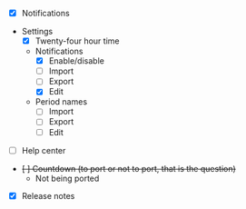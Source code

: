 - [x] Notifications
- Settings
  - [x] Twenty-four hour time
  - Notifications
    - [x] Enable/disable
    - [ ] Import
    - [ ] Export
    - [x] Edit
  - Period names
    - [ ] Import
    - [ ] Export
    - [ ] Edit
- [ ] Help center
- ~~[ ] Countdown (to port or not to port, that is the question)~~
   - Not being ported
- [x] Release notes
